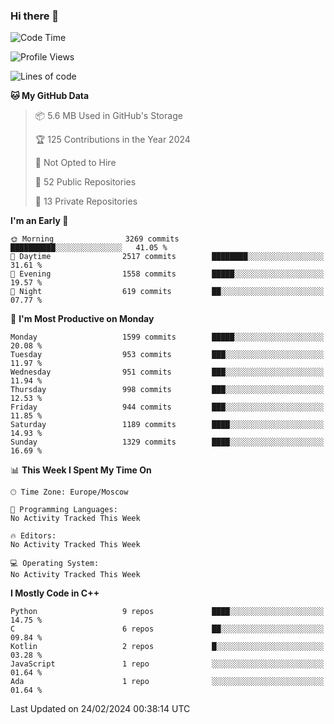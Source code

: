 ### Hi there 👋

<!--
**SemenMartynov/SemenMartynov** is a ✨ _special_ ✨ repository because its `README.md` (this file) appears on your GitHub profile.

Here are some ideas to get you started:

- 🔭 I’m currently working on ...
- 🌱 I’m currently learning ...
- 👯 I’m looking to collaborate on ...
- 🤔 I’m looking for help with ...
- 💬 Ask me about ...
- 📫 How to reach me: ...
- 😄 Pronouns: ...
- ⚡ Fun fact: ...
-->

<!--START_SECTION:waka-->
![Code Time](http://img.shields.io/badge/Code%20Time-0%20secs-blue)

![Profile Views](http://img.shields.io/badge/Profile%20Views-1-blue)

![Lines of code](https://img.shields.io/badge/From%20Hello%20World%20I%27ve%20Written-6.8%20million%20lines%20of%20code-blue)

**🐱 My GitHub Data** 

> 📦 5.6 MB Used in GitHub's Storage 
 > 
> 🏆 125 Contributions in the Year 2024
 > 
> 🚫 Not Opted to Hire
 > 
> 📜 52 Public Repositories 
 > 
> 🔑 13 Private Repositories 
 > 
**I'm an Early 🐤** 

```text
🌞 Morning                3269 commits        ██████████░░░░░░░░░░░░░░░   41.05 % 
🌆 Daytime                2517 commits        ████████░░░░░░░░░░░░░░░░░   31.61 % 
🌃 Evening                1558 commits        █████░░░░░░░░░░░░░░░░░░░░   19.57 % 
🌙 Night                  619 commits         ██░░░░░░░░░░░░░░░░░░░░░░░   07.77 % 
```
📅 **I'm Most Productive on Monday** 

```text
Monday                   1599 commits        █████░░░░░░░░░░░░░░░░░░░░   20.08 % 
Tuesday                  953 commits         ███░░░░░░░░░░░░░░░░░░░░░░   11.97 % 
Wednesday                951 commits         ███░░░░░░░░░░░░░░░░░░░░░░   11.94 % 
Thursday                 998 commits         ███░░░░░░░░░░░░░░░░░░░░░░   12.53 % 
Friday                   944 commits         ███░░░░░░░░░░░░░░░░░░░░░░   11.85 % 
Saturday                 1189 commits        ████░░░░░░░░░░░░░░░░░░░░░   14.93 % 
Sunday                   1329 commits        ████░░░░░░░░░░░░░░░░░░░░░   16.69 % 
```


📊 **This Week I Spent My Time On** 

```text
🕑︎ Time Zone: Europe/Moscow

💬 Programming Languages: 
No Activity Tracked This Week

🔥 Editors: 
No Activity Tracked This Week

💻 Operating System: 
No Activity Tracked This Week
```

**I Mostly Code in C++** 

```text
Python                   9 repos             ████░░░░░░░░░░░░░░░░░░░░░   14.75 % 
C                        6 repos             ██░░░░░░░░░░░░░░░░░░░░░░░   09.84 % 
Kotlin                   2 repos             █░░░░░░░░░░░░░░░░░░░░░░░░   03.28 % 
JavaScript               1 repo              ░░░░░░░░░░░░░░░░░░░░░░░░░   01.64 % 
Ada                      1 repo              ░░░░░░░░░░░░░░░░░░░░░░░░░   01.64 % 
```




 Last Updated on 24/02/2024 00:38:14 UTC
<!--END_SECTION:waka-->